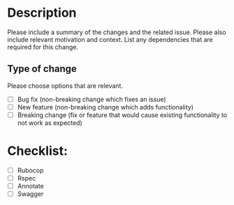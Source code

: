 # Description

Please include a summary of the changes and the related issue. Please also include relevant motivation and context. List any dependencies that are required for this change.

## Type of change

Please choose options that are relevant.

- [ ] Bug fix (non-breaking change which fixes an issue)
- [ ] New feature (non-breaking change which adds functionality)
- [ ] Breaking change (fix or feature that would cause existing functionality to not work as expected)

# Checklist:

- [ ] Rubocop
- [ ] Rspec
- [ ] Annotate
- [ ] Swagger
